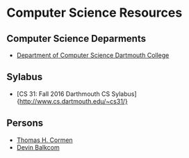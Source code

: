 # Computer Science Resources

## Computer Science Deparments

- [Department of Computer Science Dartmouth College](http://web.cs.dartmouth.edu/)

## Sylabus
- [CS 31: Fall 2016 Darthmouth CS Sylabus]{http://www.cs.dartmouth.edu/~cs31/}


## Persons

- [Thomas H. Cormen](http://www.cs.dartmouth.edu/~thc/)
- [Devin Balkcom](http://www.cs.dartmouth.edu/~devin/)

